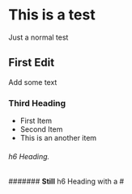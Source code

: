 # This is a test
Just a normal test

## First Edit
Add some text

### Third Heading
* First Item
* Second Item
* This is an another item

###### h6 Heading.

####### **Still** h6 Heading with a #